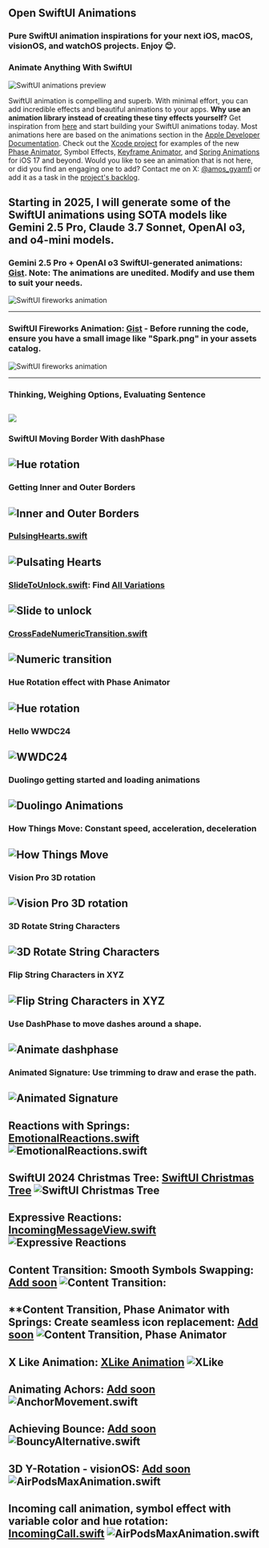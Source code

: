 ## Open SwiftUI Animations
### Pure SwiftUI animation inspirations for your next iOS, macOS, visionOS, and watchOS projects. Enjoy 😊. 

### Animate Anything With SwiftUI
![SwiftUI animations preview](GIF_Previews/jiggleAndJelloGithub.gif)

SwiftUI animation is compelling and superb. With minimal effort, you can add incredible effects and beautiful animations to your apps. **Why use an animation library instead of creating these tiny effects yourself?** Get inspiration from [here](OpenSwiftUIAnimations) and start building your SwiftUI animations today. Most animations here are based on the animations section in the [Apple Developer Documentation](https://developer.apple.com/documentation/swiftui/animations). Check out the [Xcode project](OpenSwiftUIAnimations) for examples of the new [Phase Animator](https://developer.apple.com/documentation/swiftui/phaseanimator), Symbol Effects, [Keyframe Animator](https://developer.apple.com/documentation/swiftui/keyframeanimator), and [Spring Animations](https://developer.apple.com/documentation/swiftui/spring) for iOS 17 and beyond. Would you like to see an animation that is not here, or did you find an engaging one to add? Contact me on X: [@amos_gyamfi](https://twitter.com/amos_gyamfi) or add it as a task in the [project's backlog](https://github.com/users/amosgyamfi/projects/1/views/1). 

Starting in 2025, I will generate some of the SwiftUI animations using SOTA models like Gemini 2.5 Pro, Claude 3.7 Sonnet, OpenAI o3, and o4-mini models.
---

### Gemini 2.5 Pro + OpenAI o3 SwiftUI-generated animations: [Gist](https://github.com/amosgyamfi/open-swiftui-animations/blob/master/Gists_To_Try/Gemini_25_With_OpenAI_o3_Animation.swift). Note: The animations are unedited. Modify and use them to suit your needs.  
![SwiftUI fireworks animation](GIF_Previews/gemini25_openaio3_animations.gif)

---

### SwiftUI Fireworks Animation: [Gist](https://github.com/amosgyamfi/open-swiftui-animations/blob/master/Gists_To_Try/GeminiFireworksAnimation.swift) - Before running the code, ensure you have a small image like "Spark.png" in your assets catalog. 
![SwiftUI fireworks animation](GIF_Previews/Gemini2-5SwiftUIFireworks.gif)

---

### Thinking, Weighing Options, Evaluating Sentence 
![](GIF_Previews/thinkingWeighingEvaluating.gif)
---

### SwiftUI Moving Border With dashPhase 
![Hue rotation](GIF_Previews/SwiftUIMovingBorder.gif)
---

### Getting Inner and Outer Borders 
![Inner and Outer Borders](GIF_Previews/innerOuterBorder.gif)
---

### [PulsingHearts.swift](https://github.com/amosgyamfi/open-swiftui-animations/blob/master/OpenSwiftUIAnimations/FitnessActivityAnimations/PulsingHearts.swift)  
![Pulsating Hearts](GIF_Previews/pulsatingHeart.gif)
---

### [SlideToUnlock.swift](https://github.com/amosgyamfi/open-swiftui-animations/blob/master/OpenSwiftUIAnimations/SlideToCancelAnimations/SlideToCancelWithScale.swift): Find [All Variations](https://github.com/amosgyamfi/open-swiftui-animations/tree/master/OpenSwiftUIAnimations/SlideToCancelAnimations) 
![Slide to unlock](GIF_Previews/slideToUnlock.gif)
---


### [CrossFadeNumericTransition.swift](https://github.com/amosgyamfi/open-swiftui-animations/blob/master/OpenSwiftUIAnimations/HumanInitiatedAnimations/IncreaseDecrease.swift) 
![Numeric transition](GIF_Previews/numericTransitionCrossfade.gif)
---

### Hue Rotation effect with Phase Animator 
![Hue rotation](GIF_Previews/wwdc24Invite.gif)
---

### Hello WWDC24 
![WWDC24](GIF_Previews/wwdc24.gif)
---

### Duolingo getting started and loading animations
![Duolingo Animations](GIF_Previews/duoAnimated.gif)
---

### How Things Move: Constant speed, acceleration, deceleration
![How Things Move](GIF_Previews/linearEasedAnimations.gif)
---

### Vision Pro 3D rotation 
![Vision Pro 3D rotation](GIF_Previews/3dObjectsInvisionOS.gif)
---

### 3D Rotate String Characters 
![3D Rotate String Characters ](GIF_Previews/characterFlip.gif)
---

### Flip String Characters in XYZ
![Flip String Characters in XYZ](GIF_Previews/flipCharactersXYZ.gif)
---

### Use DashPhase to move dashes around a shape. 
![Animate dashphase](GIF_Previews/dashPhase.gif)
---

### Animated Signature: Use trimming to draw and erase the path. 
![Animated Signature](GIF_Previews/SignatureAnimation.gif)
---

**Reactions with Springs**: [EmotionalReactions.swift](OpenSwiftUIAnimations/Reactions/MessengerReactions/EmotionalReactions.swift)
![EmotionalReactions.swift](GIF_Previews/emotionalReactions.gif)
---

**SwiftUI 2024 Christmas Tree**: [SwiftUI Christmas Tree](OpenSwiftUIAnimations/ChristmasTree)
![SwiftUI Christmas Tree](GIF_Previews/SwiftUIChristmasTree.gif)
---

**Expressive Reactions**: [IncomingMessageView.swift](OpenSwiftUIAnimations/Reactions/MessengerReactions/IncomingMessageView.swift)
![Expressive Reactions](GIF_Previews/ExpressiveReactions.gif)
---

**Content Transition: Smooth Symbols Swapping**: [Add soon]()
![Content Transition:](GIF_Previews/contentTransition.gif)
---

**Content Transition, Phase Animator with Springs: Create seamless icon replacement: [Add soon]()
![Content Transition, Phase Animator](GIF_Previews/contentTransitionWithPhaseAnimator.gif)
---

**X Like Animation**: [XLike Animation](OpenSwiftUIAnimations/Reactions/XLike)
![XLike](GIF_Previews/Xlike.gif)
---

**Animating Achors**: [Add soon]()
![AnchorMovement.swift](GIF_Previews/anchorMovement.gif)
---

**Achieving Bounce**: [Add soon]()
![BouncyAlternative.swift](GIF_Previews/bouncyAlternative.gif)
---

**3D Y-Rotation - visionOS**: [Add soon]()
![AirPodsMaxAnimation.swift](GIF_Previews/AirPodsMaxAnimation.gif)
---

**Incoming call animation, symbol effect with variable color and hue rotation**: [IncomingCall.swift](https://gist.github.com/amosgyamfi/26ba8cbecac18202c6f2065836297766#file-incomingcall-swift)
![AirPodsMaxAnimation.swift](GIF_Previews/incomingCallAnimation.gif)
---




